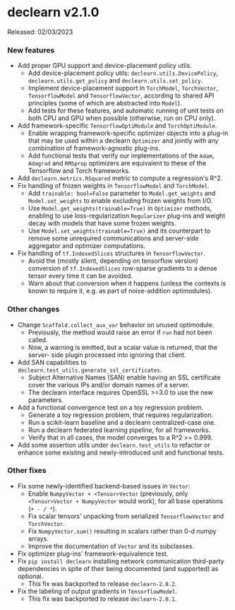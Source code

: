 # declearn v2.1.0

Released: 02/03/2023

### New features
* Add proper GPU support and device-placement policy utils.
  - Add device-placement policy utils: `declearn.utils.DevicePolicy`,
    `declearn.utils.get_policy` and `declearn.utils.set_policy`.
  - Implement device-placement support in `TorchModel`, `TorchVector`,
    `TensorflowModel` and `TensorflowVector`, according to shared API
    principles (some of which are abstracted into `Model`).
  - Add tests for these features, and automatic running of unit tests
    on both CPU and GPU when possible (otherwise, run on CPU only).
* Add framework-specific `TensorflowOptiModule` and `TorchOptiModule`.
  - Enable wrapping framework-specific optimizer objects into a plug-in
    that may be used within a declearn `Optimizer` and jointly with any
    combination of framework-agnostic plug-ins.
  - Add functional tests that verify our implementations of the `Adam`,
    `Adagrad` and `RMSprop` optimizers are equivalent to these of the
    Tensorflow and Torch frameworks.
* Add `declearn.metrics.RSquared` metric to compute a regression's R^2.
* Fix handling of frozen weights in `TensorflowModel` and `TorchModel`.
  - Add `trainable: bool=False` parameter to `Model.get_weights` and
    `Model.set_weights` to enable excluding frozen weights from I/O.
  - Use `Model.get_weights(trainable=True)` in `Optimizer` methods,
    enabling to use loss-regularization `Regularizer` plug-ins and
    weight decay with models that have some frozen weights.
  - Use `Model.set_weights(trainable=True)` and its counterpart to
    remove some unrequired communications and server-side aggregator
    and optimizer computations.
* Fix handling of `tf.IndexedSlices` structures in `TensorflowVector`.
  - Avoid the (mostly silent, depending on tensorflow version) conversion
    of `tf.IndexedSlices` row-sparse gradients to a dense tensor every
    time it can be avoided.
  - Warn about that conversion when it happens (unless the contexts is
    known to require it, e.g. as part of noise-addition optimodules).

### Other changes
* Change `Scaffold.collect_aux_var` behavior on unused optimodule.
  - Previously, the method would raise an error if `run` had not been called.
  - Now, a warning is emitted, but a scalar value is returned, that the server-
    side plugin processed into ignoring that client.
* Add SAN capabilities to `declearn.test_utils.generate_ssl_certificates`.
  - Subject Alternative Names (SAN) enable having an SSL certificate cover
    the various IPs and/or domain names of a server.
  - The declearn interface requires OpenSSL >=3.0 to use the new parameters.
* Add a functional convergence test on a toy regression problem.
  - Generate a toy regression problem, that requires regularization.
  - Run a scikit-learn baseline and a declearn centralized-case one.
  - Run a declearn federated learning pipeline, for all frameworks.
  - Verify that in all cases, the model converges to a R^2 >= 0.999.
* Add some assertion utils under `declearn.test_utils` to refactor or enhance
  some existing and newly-introduced unit and functional tests.

### Other fixes
* Fix some newly-identified backend-based issues in `Vector`:
  - Enable `NumpyVector + <Tensor>Vector` (previously, only `<Tensor>Vector +
    NumpyVector` would work), for all base operations (`+ - / *`).
  - Fix scalar tensors' unpacking from serialized `TensorflowVector` and
    `TorchVector`.
  - Fix `NumpyVector.sum()` resulting in scalars rather than 0-d numpy arrays.
  - Improve the documentation of `Vector` and its subclasses.
* Fix optimizer plug-ins' framework-equivalence test.
* Fix `pip install declearn` installing network communication third-party
  dependencies in spite of their being documented (and supported) as optional.
  - This fix was backported to release `declearn-2.0.2`.
* Fix the labeling of output gradients in `TensorflowModel`.
  - This fix was backported to release `declearn-2.0.1`.
